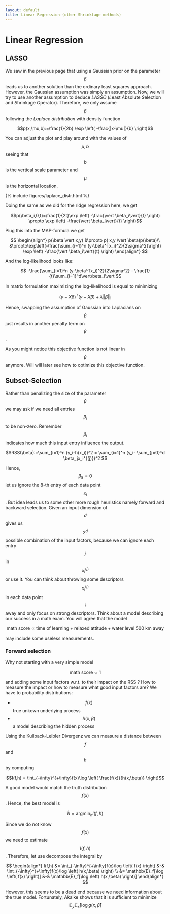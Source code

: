 ```yaml
---
layout: default
title: Linear Regression (other Shrinktage methods)
---
```


Linear Regression
================

LASSO
-------------

We saw in the previous page that using a Gaussian prior on the parameter $$\beta$$ leads us to another solution than the ordinary least squares approach. However, the Gaussian assumption was simply an assumption. Now, we will try to use another assumption to deduce *LASSO* (*L*east *A*bsolute *S*election and *S*hrinkage *O*perator). Therefore, we only assume $$\beta$$ following the *Laplace distribution* with density function

$$p(x,\mu,b):=\frac{1}{2b} \exp \left( -\frac{|x-\mu|}{b} \right)$$

You can adjust the plot and play around with the values of $$\mu,b$$ seeing that $$b$$ is the vertical scale parameter and $$\mu$$ is the horizontal location.

{% include figures/laplace_distr.html %}

Doing the same as we did for the ridge regression here, we get 

$$p(\beta_i,0,t)=\frac{1}{2t}\exp \left( -\frac{\vert \beta_i\vert}{t} \right) \propto \exp \left( -\frac{\vert \beta_i\vert}{t} \right)$$

Plug this into the MAP-formula we get

$$
\begin{align*}
p(\beta \vert x,y) &\propto p( x,y \vert \beta)p(\beta)\\
&\propto\exp\left(-\frac{\sum_{i=1}^n (y-\beta^Tx_i)^2}{2\sigma^2}\right)
\exp \left( -\frac{\vert \beta_i\vert}{t} \right)
\end{align*}
$$

And the log-likelihood looks like:

$$
-\frac{\sum_{i=1}^n (y-\beta^Tx_i)^2}{2\sigma^2} - \frac{1}{t}\sum_{i=1}^d\vert\beta_i\vert
$$

In matrix formulation maximizing the log-likelihood is equal to minimizing

$$
(y-X\beta)^T(y-X\beta) + \lambda\Vert \beta \Vert_1
$$

Hence, swapping the assumption of Gaussian into Laplacians on $$\beta$$ just results in another penalty term on $$\beta$$.

As you might notice this objective function is not linear in $$\beta$$ anymore. Will will later see how to optimize this objective function.

Subset-Selection
------------------

Rather than penalizing the size of the parameter $$\beta$$ we may ask if we need all entries $$\beta_i$$ to be non-zero. Remember $$\beta_i$$ indicates how much this input entry influence the output.

$$RSS(\beta):=\sum_{i=1}^n (y_i-h(x_i))^2 = \sum_{i=1}^n (y_i- \sum_{j=0}^d \beta_jx_i^{(j)})^2 $$

Hence, $$\beta_8=0$$ let us ignore the 8-th entry of each data point $$x_i$$. But idea leads us to some other more rough heuristics namely forward and backward selection. Given an input dimension of $$d$$ gives us $$2^d$$ possible combination of the input factors, because we can ignore each entry $$j$$ in $$x_i^{(j)}$$ or use it. You can think about throwing some descriptors $$x_i^{(j)}$$ in each data point $$i$$ away and only focus on strong descriptors. Think about a model describing our success in a math exam. You will agree that the model

$$\text{math score}\propto \text{time of learning} + \text{relaxed attitude} + \text{water level 500 km away}$$

may include some useless measurements. 

### Forward selection
Why not starting with a very simple model

$$\text{math score}\propto 1$$

and adding some input factors w.r.t. to their impact on the RSS ? How to measure the impact or how to measure what good input factors are? We have to probability distributions:

- $$f(x)$$ true unkown underlying process
- $$h(x,\beta)$$ a model describing the hidden process

Using the Kullback-Leibler Divergenz we can measure a distance between $$f$$ and $$h$$ by computing

$$I(f,h) = \int_{-\infty}^{+\infty}f(x)\log \left( \frac{f(x)}{h(x,\beta)} \right)$$

A good model would match the truth distribution $$f(x)$$. Hence, the best model is

$$\hat{h}=\operatorname{argmin}_h I(f,h)$$

Since we do not know $$f(x)$$ we need to estimate $$I(f,h)$$. Therefore, let use decompose the integral by

$$
\begin{align*}
I(f,h) 
&= \int_{-\infty}^{+\infty}f(x)\log \left( f(x) \right) &-& \int_{-\infty}^{+\infty}f(x)\log \left( h(x,\beta) \right)
\\
&= \mathbb{E}_f[\log \left( f(x) \right)] &-& \mathbb{E}_f[\log \left( h(x,\beta) \right)] 
\end{align*}
$$

However, this seems to be a dead end because we need information about the true model. Fortunately, Akaike shows that it is sufficient to minimize $$\mathbb{E}_y\mathbb{E}_x \left[ \log g(x,\hat{\beta}\right]$$